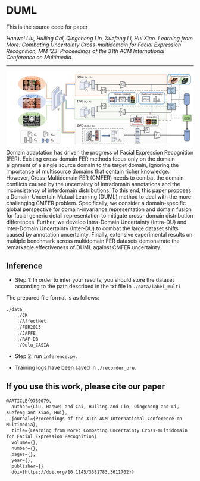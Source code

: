 DUML
===

This is the source code for paper

*Hanwei Liu, Huiling Cai, Qingcheng Lin, Xuefeng Li, Hui Xiao. Learning from More: Combating Uncertainty Cross-multidomain for Facial Expression Recognition, MM '23: Proceedings of the 31th ACM International Conference on Multimedia.*


---

![The structure of the proposed method](https://github.com/liuhw01/DUML/blob/main/checkpoint/pipleine.png)
Domain adaptation has driven the progress of Facial Expression Recognition (FER). Existing cross-domain FER methods focus only on the domain alignment of a single source domain to the target domain, ignoring the importance of multisource domains that contain richer knowledge. However, Cross-Multidomain FER (CMFER) needs to combat the domain conflicts caused by the uncertainty of intradomain annotations and the inconsistency of interdomain distributions. To this end, this paper proposes a Domain-Uncertain Mutual Learning (DUML) method to deal with the more challenging
CMFER problem. Specifically, we consider a domain-specific global perspective for domain-invariance representation and domain fusion for facial generic detail representation to mitigate cross- domain distribution differences. Further, we develop Intra-Domain Uncertainty (Intra-DU) and Inter-Domain Uncertainty (Inter-DU) to combat the large dataset shifts caused by annotation uncertainty. Finally, extensive experimental results on multiple benchmark across multidomain FER datasets demonstrate the remarkable effectiveness of DUML against CMFER uncertainty.

## Inference

* Step 1: In order to infer your results, you should store the dataset according to the path described in the txt file in `./data/label_multi`

The prepared file format is as follows:

```
./data
	./CK
	./AffectNet
	./FER2013
	./JAFFE
	./RAF-DB
	./Oulu_CASIA

```


* Step 2:  run `inference.py`.


* Training logs have been saved in `./recorder_pre`.

  
## If you use this work, please cite our paper

```
@ARTICLE{9750079,
  author={Liu, Hanwei and Cai, Huiling and Lin, Qingcheng and Li, Xuefeng and Xiao, Hui},
  journal={Proceedings of the 31th ACM International Conference on Multimedia}, 
  title={Learning from More: Combating Uncertainty Cross-multidomain for Facial Expression Recognition}
  volume={},
  number={},
  pages={},
  year={},
  publisher={}
  doi={https://doi.org/10.1145/3581783.3611702}}
```

